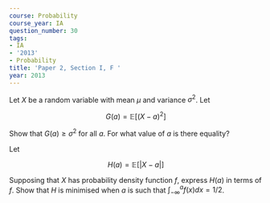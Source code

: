 ```yaml
---
course: Probability
course_year: IA
question_number: 30
tags:
- IA
- '2013'
- Probability
title: 'Paper 2, Section I, F '
year: 2013
---
```




Let $X$ be a random variable with mean $\mu$ and variance $\sigma^{2}$. Let

$$G(a)=\mathbb{E}\left[(X-a)^{2}\right]$$

Show that $G(a) \geqslant \sigma^{2}$ for all $a$. For what value of $a$ is there equality?

Let

$$H(a)=\mathbb{E}[|X-a|]$$

Supposing that $X$ has probability density function $f$, express $H(a)$ in terms of $f$. Show that $H$ is minimised when $a$ is such that $\int_{-\infty}^{a} f(x) d x=1 / 2$.